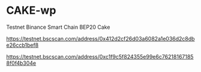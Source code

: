 # CAKE-wp

Testnet Binance Smart Chain BEP20  Cake

https://testnet.bscscan.com/address/0x412d2cf26d03a6082a1e036d2c8dbe26ccb1bef8


https://testnet.bscscan.com/address/0xc1f9c5f824355e99e6c762181671858f0f4b304e

